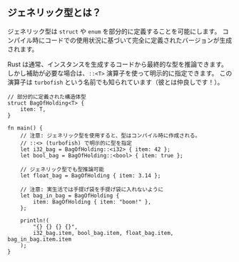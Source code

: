 ## ジェネリック型とは？

ジェネリック型は `struct` や `enum`
を部分的に定義することを可能にします。
コンパイル時にコードでの使用状況に基づいて完全に定義されたバージョンが生成されます。

Rust は通常、インスタンスを生成するコードから最終的な型を推論できます。
しかし補助が必要な場合は、`::<T>` 演算子を使って明示的に指定できます。
この演算子は `turbofish`
という名前でも知られています（彼とは仲良しです！）。

```
// 部分的に定義された構造体型
struct BagOfHolding<T> {
    item: T,
}

fn main() {
    // 注意: ジェネリック型を使用すると、型はコンパイル時に作成される。
    // ::<> (turbofish) で明示的に型を指定
    let i32_bag = BagOfHolding::<i32> { item: 42 };
    let bool_bag = BagOfHolding::<bool> { item: true };

    // ジェネリック型でも型推論可能
    let float_bag = BagOfHolding { item: 3.14 };

    // 注意: 実生活では手提げ袋を手提げ袋に入れないように
    let bag_in_bag = BagOfHolding {
        item: BagOfHolding { item: "boom!" },
    };

    println!(
        "{} {} {} {}",
        i32_bag.item, bool_bag.item, float_bag.item, bag_in_bag.item.item
    );
}
```


